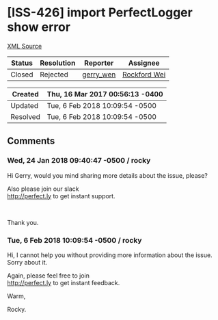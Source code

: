 # [ISS-426] import PerfectLogger show error

[XML Source](../xml/ISS-426.xml)
<p></p>





Status|Resolution|Reporter|Assignee
------|----------|--------|--------
Closed|Rejected|[gerry_wen](15160333779@163.com)|[Rockford Wei]($rocky)





Created|Thu, 16 Mar 2017 00:56:13 -0400
-------|--------------
Updated|Tue, 6 Feb 2018 10:09:54 -0500
Resolved|Tue, 6 Feb 2018 10:09:54 -0500


## Comments




### Wed, 24 Jan 2018 09:40:47 -0500 / rocky 

<p><p>Hi Gerry, would you mind sharing more details about the issue, please?</p>


<p>Also please join our slack <br/>
<a href="http://perfect.ly/" class="external-link" rel="nofollow">http://perfect.ly</a> to get instant support.</p>

<p> </p>

<p>Thank you.</p></p>


### Tue, 6 Feb 2018 10:09:54 -0500 / rocky 

<p><p>Hi, I cannot help you without providing more information about the issue. Sorry about it.</p>


<p>Again, please feel free to join <br/>
<a href="http://perfect.ly/" class="external-link" rel="nofollow">http://perfect.ly</a> to get instant feedback.</p>



<p>Warm, </p>

<p>Rocky.</p></p>



